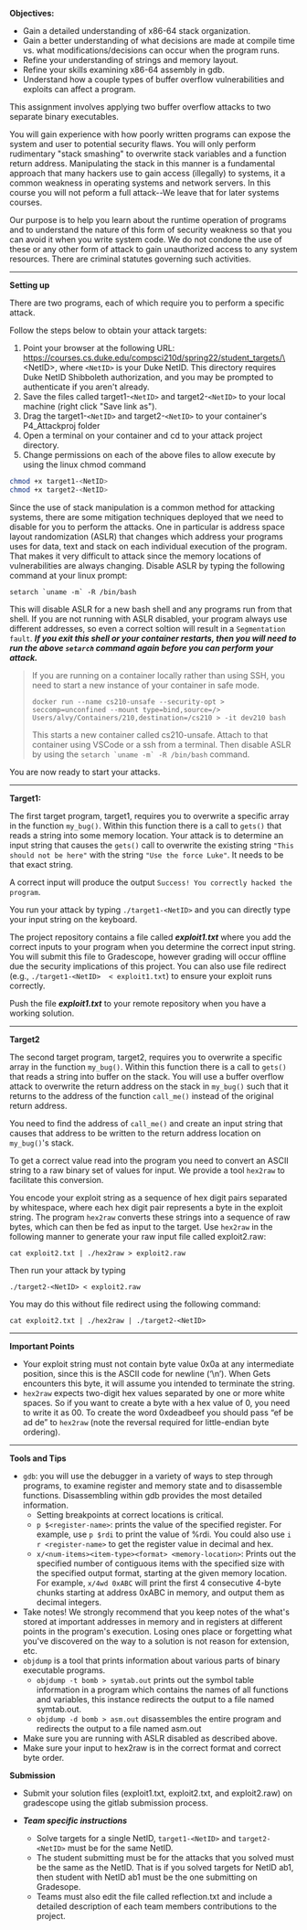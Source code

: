 **Objectives:**

- Gain a detailed understanding of x86-64 stack organization.
- Gain a better understanding of what decisions are made at compile time vs. what modifications/decisions can occur when the program runs.
- Refine your understanding of strings and memory layout.
- Refine your skills examining x86-64 assembly in gdb.
- Understand how a couple types of buffer overflow vulnerabilities and exploits can affect a program.

This assignment involves applying two buffer overflow attacks to two separate binary executables.

You will gain experience with how poorly written programs can expose the system and user to
potential security flaws.  You will only perform rudimentary "stack smashing" to overwrite stack variables and a function return address. Manipulating the stack in this manner is a fundamental
approach that many hackers use to gain access (illegally) to systems, it a common weakness in
operating systems and network servers.  In this course you will not peform a full attack--We leave that for later systems courses.

Our purpose is to help you learn about the runtime operation of programs and to understand the nature of this form of security weakness so that you can avoid it when you write system code. We do not condone the use of these or any other form of attack to gain unauthorized access to any system resources. There are criminal statutes governing such activities.

---

**Setting up**

There are two programs, each of which require you to perform a specific attack. 

Follow the steps below to obtain your attack
targets:
1. Point your browser at the following URL: https://courses.cs.duke.edu/compsci210d/spring22/student_targets/\<NetID\>, where ``<NetID>`` is your Duke NetID. This directory requires Duke NetID Shibboleth authorization, and you may be prompted to authenticate if you aren't already.
2. Save the files called target1-``<NetID>`` and target2-``<NetID>`` to your local machine (right click "Save link as").
3. Drag the target1-``<NetID>`` and target2-``<NetID>`` to your container's P4_Attackproj folder
4. Open a terminal on your container and cd to your attack project directory.
5. Change permissions on each of the above files to allow execute by using the linux chmod command
```bash
chmod +x target1-<NetID>
chmod +x target2-<NetID>
```

Since the use of stack manipulation is a common method for attacking systems, there are some
mitigation techniques deployed that we need to disable for you to perform the attacks.  One in particular is address space layout randomization (ASLR) that changes which address your programs uses for data, text and stack on each individual execution of the program.  That makes it very difficult to attack since the memory locations of vulnerabilities are always changing. Disable ASLR by typing the following command at your linux prompt:
```
setarch `uname -m` -R /bin/bash
```
This will disable ASLR for a new bash shell and any programs run from that shell.  If you are not running with ASLR disabled, your program always use different addresses, so even a correct soltion will result in a ``Segmentation fault``.  ***If you exit this shell or your container restarts, then you will need to run the above ``setarch`` command again before you can perform your attack.***

> If you are running on a container locally rather than using SSH, you need to start a new instance of your container in safe mode. 
> ```
> docker run --name cs210-unsafe --security-opt > seccomp=unconfined --mount type=bind,source=/> Users/alvy/Containers/210,destination=/cs210 > -it dev210 bash
> ```
> This starts a new container called cs210-unsafe.  Attach to that container using VSCode or a ssh from a terminal.  Then disable ASLR by using the ``setarch `uname -m` -R /bin/bash`` command.

You are now ready to start your attacks.

---

**Target1:**

The first target program, target1, requires you to overwrite a specific array in the function ``my_bug()``. Within this function there is a call to ``gets()`` that reads a string into some memory location.  Your attack is to determine an input string that causes the ``gets()`` call to overwrite the existing string `"This should not be here"` with the string ``"Use the force Luke"``. It needs to be that exact string.

A correct input will produce the output ``Success! You correctly hacked the program``.

You run your attack by typing ``./target1-<NetID>`` and you can directly type your input string on the keyboard.

The project repository contains a file called ***exploit1.txt*** where you add the correct inputs to your program when you determine the correct input string. You will submit this file to Gradescope, however grading will occur offline due the security implications of this project.  You can also use file redirect (e.g., ``./target1-<NetID>  < exploit1.txt``) to ensure your exploit runs correctly.

Push the file ***exploit1.txt*** to your remote repository when you have a working solution.

---

**Target2**

The second target program, target2, requires you to overwrite a specific array in the function ``my_bug()``. Within this function there is a call to ``gets()`` that reads a string into buffer on the stack.  You will use a buffer overflow attack to overwrite the return address on the stack in ``my_bug()`` such that it returns to the address of the function ``call_me()`` instead of the original return address.  

You need to find the address of ``call_me()`` and create an input string that causes that address to be written to the return address location on ``my_bug()``'s stack. 

To get a correct value read into the program you need to convert an ASCII string to a raw binary set of values for input.  We provide a tool ``hex2raw`` to facilitate this conversion.

You encode your exploit string as a sequence of hex digit pairs separated by whitespace, 
where each hex digit pair represents a byte in the exploit string. The program ``hex2raw`` converts these strings into a sequence of raw bytes, which can then be fed as input to the target.  Use ``hex2raw`` in the following manner to generate your raw input file called exploit2.raw:
```
cat exploit2.txt | ./hex2raw > exploit2.raw
```
Then run your attack by typing 
```
./target2-<NetID> < exploit2.raw
```
You may do this without file redirect using the following command:
```
cat exploit2.txt | ./hex2raw | ./target2-<NetID>
```

---

**Important Points**

- Your exploit string must not contain byte value 0x0a at any intermediate position, since this is the ASCII code for newline (‘\n’). When Gets encounters this byte, it will assume you intended to terminate the string.
- ``hex2raw`` expects two-digit hex values separated by one or more white spaces. So if you want to create a byte with a hex value of 0, you need to write it as 00. To create the word 0xdeadbeef you should pass “ef be ad de” to ``hex2raw`` (note the reversal required for little-endian byte ordering).

---

**Tools and Tips**
- ``gdb``: you will use the debugger in a variety of ways to step through programs, to examine register and memory state and to disassemble functions.  Disassembling within gdb provides the most detailed information. 
    - Setting breakpoints at correct locations is critical.
    - `p $<register-name>`: prints the value of the specified register. For example, use `p $rdi` to print the value of %rdi. You could also use `i r <register-name>` to get the register value in decimal and hex.
    - `x/<num-items><item-type><format> <memory-location>`: Prints out the specified number of contiguous items with the specified size with the specified output format, starting at the given memory location. For example, `x/4wd 0xABC` will print the first 4 consecutive 4-byte chunks starting at address 0xABC in memory, and output them as decimal integers.
- Take notes! We strongly recommend that you keep notes of the what's stored at important addresses in memory and in registers at different points in the program's execution.
Losing ones place or forgetting what you've discovered on the way to a solution is not reason for extension, etc.
- ``objdump`` is a tool that prints information about various parts of binary executable programs.
    - ``objdump -t bomb > symtab.out`` prints out the symbol table information in a program which contains the names of all functions and variables, this instance redirects the output to a file named symtab.out.
    - ``objdump -d bomb > asm.out`` disassembles the entire program and redirects the output to a file named asm.out
- Make sure you are running with ASLR disabled as described above.
- Make sure your input to hex2raw is in the correct format and correct byte order.


**Submission**

- Submit your solution files (exploit1.txt, exploit2.txt, and exploit2.raw) on gradescope using the gitlab submission process.

- ***Team specific instructions*** 
    - Solve targets for a single NetID, ``target1-<NetID>`` and ``target2-<NetID>`` must be for the same NetID.
    - The student submitting must be for the attacks that you solved must be the same as the NetID.  That is if you solved targets for NetID ab1, then student with NetID ab1 must be the one submitting on Gradesope.
    - Teams must also edit the file called reflection.txt and include a detailed description of each team members contributions to the project.
